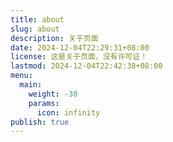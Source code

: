 ```yaml
---
title: about
slug: about
description: 关于页面
date: 2024-12-04T22:29:31+08:00
license: 这是关于页面，没有许可证！
lastmod: 2024-12-04T22:42:38+08:00
menu:
  main:
    weight: -30
    params:
      icon: infinity
publish: true
---
```

